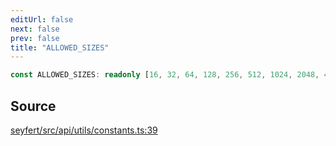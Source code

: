 ```yaml
---
editUrl: false
next: false
prev: false
title: "ALLOWED_SIZES"
---
```


```ts
const ALLOWED_SIZES: readonly [16, 32, 64, 128, 256, 512, 1024, 2048, 4096];
```

## Source

[seyfert/src/api/utils/constants.ts:39](https://github.com/potoland/potocuit/blob/e332d7a/src/api/utils/constants.ts#L39)
